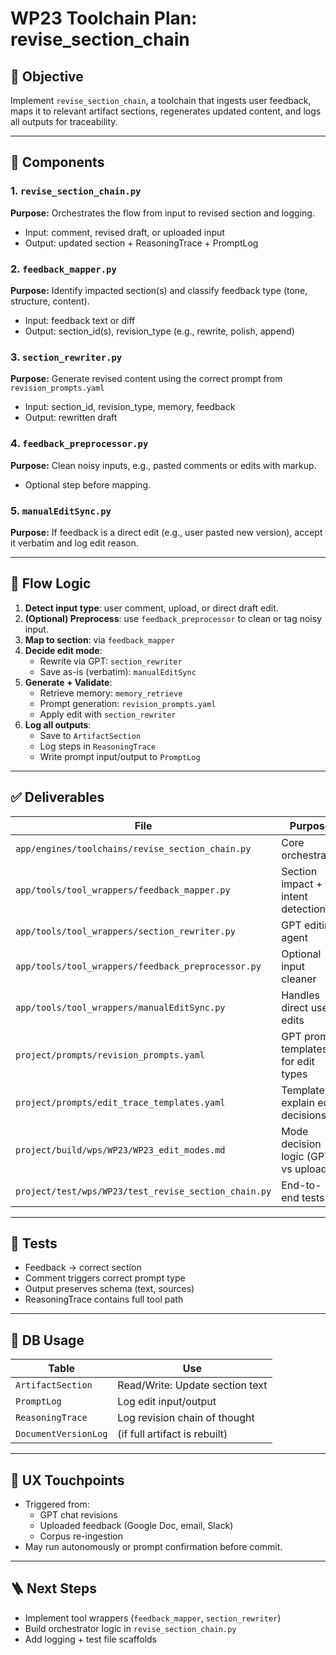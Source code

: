 # WP23 Toolchain Plan: revise_section_chain

## 🧠 Objective
Implement `revise_section_chain`, a toolchain that ingests user feedback, maps it to relevant artifact sections, regenerates updated content, and logs all outputs for traceability.

---

## 🧱 Components

### 1. `revise_section_chain.py`
**Purpose:** Orchestrates the flow from input to revised section and logging.
- Input: comment, revised draft, or uploaded input
- Output: updated section + ReasoningTrace + PromptLog

### 2. `feedback_mapper.py`
**Purpose:** Identify impacted section(s) and classify feedback type (tone, structure, content).
- Input: feedback text or diff
- Output: section_id(s), revision_type (e.g., rewrite, polish, append)

### 3. `section_rewriter.py`
**Purpose:** Generate revised content using the correct prompt from `revision_prompts.yaml`
- Input: section_id, revision_type, memory, feedback
- Output: rewritten draft

### 4. `feedback_preprocessor.py`
**Purpose:** Clean noisy inputs, e.g., pasted comments or edits with markup.
- Optional step before mapping.

### 5. `manualEditSync.py`
**Purpose:** If feedback is a direct edit (e.g., user pasted new version), accept it verbatim and log edit reason.

---

## 🔁 Flow Logic
1. **Detect input type**: user comment, upload, or direct draft edit.
2. **(Optional) Preprocess**: use `feedback_preprocessor` to clean or tag noisy input.
3. **Map to section**: via `feedback_mapper`
4. **Decide edit mode**:
   - Rewrite via GPT: `section_rewriter`
   - Save as-is (verbatim): `manualEditSync`
5. **Generate + Validate**:
   - Retrieve memory: `memory_retrieve`
   - Prompt generation: `revision_prompts.yaml`
   - Apply edit with `section_rewriter`
6. **Log all outputs**:
   - Save to `ArtifactSection`
   - Log steps in `ReasoningTrace`
   - Write prompt input/output to `PromptLog`

---

## ✅ Deliverables

| File | Purpose |
|------|---------|
| `app/engines/toolchains/revise_section_chain.py` | Core orchestrator |
| `app/tools/tool_wrappers/feedback_mapper.py` | Section impact + intent detection |
| `app/tools/tool_wrappers/section_rewriter.py` | GPT editing agent |
| `app/tools/tool_wrappers/feedback_preprocessor.py` | Optional input cleaner |
| `app/tools/tool_wrappers/manualEditSync.py` | Handles direct user edits |
| `project/prompts/revision_prompts.yaml` | GPT prompt templates for edit types |
| `project/prompts/edit_trace_templates.yaml` | Template to explain edit decisions |
| `project/build/wps/WP23/WP23_edit_modes.md` | Mode decision logic (GPT vs upload) |
| `project/test/wps/WP23/test_revise_section_chain.py` | End-to-end tests |

---

## 🧪 Tests
- Feedback → correct section
- Comment triggers correct prompt type
- Output preserves schema (text, sources)
- ReasoningTrace contains full tool path

---

## 🔄 DB Usage
| Table | Use |
|-------|-----|
| `ArtifactSection` | Read/Write: Update section text |
| `PromptLog` | Log edit input/output |
| `ReasoningTrace` | Log revision chain of thought |
| `DocumentVersionLog` | (if full artifact is rebuilt) |

---

## 🧭 UX Touchpoints
- Triggered from:
  - GPT chat revisions
  - Uploaded feedback (Google Doc, email, Slack)
  - Corpus re-ingestion
- May run autonomously or prompt confirmation before commit.

---

## 🪜 Next Steps
- Implement tool wrappers (`feedback_mapper`, `section_rewriter`)
- Build orchestrator logic in `revise_section_chain.py`
- Add logging + test file scaffolds
